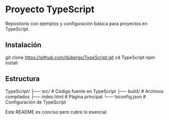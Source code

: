 # Proyecto TypeScript  
Repositorio con ejemplos y configuración básica para proyectos en TypeScript.  

## Instalación  
git clone https://github.com/dubergs/TypeScript.git
cd TypeScript
npm install

## Estructura
TypeScript/
├── src/          # Código fuente en TypeScript
├── build/        # Archivos compilados
├── index.html    # Página principal
└── tsconfig.json # Configuración de TypeScript


Este README es conciso pero cubre lo esencial.
